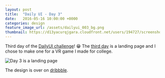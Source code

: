 ```yaml
---
layout: post
title:  "Daily UI - Day 3"
date:   2016-05-16 10:00:00 +0000
categories: design
feature_image_url: /assets/dailyui_003_bg.png
thumbnail: https://d13yacurqjgara.cloudfront.net/users/194727/screenshots/2718613/dailyui_003.png
---
```

Third day of the [DailyUI challenge][daily_ui]! 😁 The [third day][dailyui_003] is a landing page and I chose to make one for a VR game I made for college.

![Day 3 is a landing page](https://d13yacurqjgara.cloudfront.net/users/194727/screenshots/2718613/dailyui_003.png)

The design is over on [dribbble][dailyui_003].

[daily_ui]: http://www.dailyui.co
[dribbble_profile]: https://dribbble.com/keithomalley
[dailyui_003]: https://dribbble.com/shots/2718613-Horror-Game-Landing-Page
